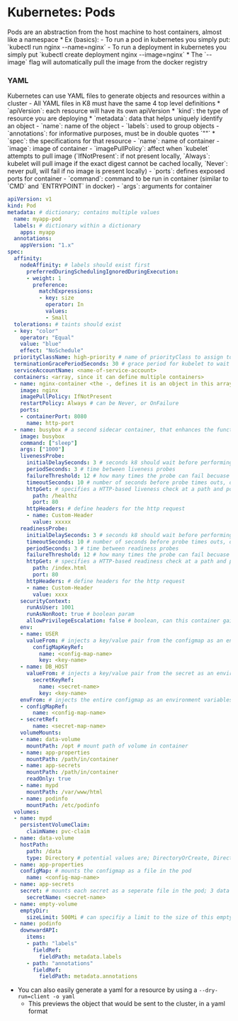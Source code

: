 <h1>Kubernetes: Pods</h1>
Pods are an abstraction from the host machine to host containers, almost like a namespace
* Ex (basics): 
  - To run a pod in kubernetes you simply put: `kubectl run nginx --name=nginx`
  - To run a deployment in kubernetes you simply put `kubectl create deployment nginx --image=nginx`
    * The `--image` flag will automatically pull the image from the docker registry
<h3>YAML</h3>
Kubernetes can use YAML files to generate objects and resources within a cluster
- All YAML files in K8 must have the same 4 top level definitions
  * `apiVersion`: each resource will have its own apiVersion
  * `kind`: the type of resource you are deploying
  * `metadata`: data that helps uniquely identify an object
    - `name`: name of the object
    - `labels`: used to group objects 
    - `annotations`: for informative purposes, must be in double quotes `""`  
  * `spec`: the specifications for that resource
    - `name`: name of container
    - `image`: image of container
    - `imagePullPolicy`: affect when `kubelet` attempts to pull image (`IfNotPresent`: if not present locally, `Always`: kubelet will pull image if the exact digest cannot be cached locally, `Never`: never pull, will fail if no image is present locally)
    - `ports`: defines exposed ports for container
    - `command`: command to be run in container (similar to `CMD` and `ENTRYPOINT` in docker)
    - `args`: arguments for container

```yml
apiVersion: v1
kind: Pod
metadata: # dictionary; contains multiple values
  name: myapp-pod
  labels: # dictionary within a dictionary
    apps: myapp
  annotations:
    appVersion: "1.x"
spec:
  affinity:
    nodeAffinity: # labels should exist first
      preferredDuringSchedulingIgnoredDuringExecution:
      - weight: 1
        preference:
          matchExpressions:
          - key: size
            operator: In
            values:
            - Small
  tolerations: # taints should exist
  - key: "color"
    operator: "Equal"
    value: "blue"
    effect: "NoSchedule"
  priorityClassName: high-priority # name of priorityClass to assign to Pod that will determine its priority for scheduling
  terminationGracePeriodSeconds: 30 # grace period for kubelet to wait between triggering a shut down of a failed container, default is 30s
  serviceAccountName: <name-of-service-account>
  containers: <array, since it can define multiple containers>
  - name: nginx-container <the -, defines it is an object in this array>
    image: nginx
    imagePullPolicy: IfNotPresent
    restartPolicy: Always # can be Never, or OnFailure
    ports:
    - containerPort: 8080
      name: http-port
  - name: busybox # a second sidecar container, that enhances the functionality of the main container
    image: busybox
    command: ["sleep"]
    args: ["1000"]
    livenessProbe:
      initialDelaySeconds: 3 # seconds k8 should wait before performing first liveness probe
      periodSeconds: 3 # time between liveness probes
      failureThreshold: 12 # how many times the probe can fail becuase k8 considers the overall check a fail and triggers a restart
      timeoutSeconds: 10 # number of seconds before probe times outs, default is 1s
      httpGet: # specifies a HTTP-based liveness check at a path and port
        path: /healthz
        port: 80
      httpHeaders: # define headers for the http request
      - name: Custom-Header
        value: xxxxx
    readinessProbe:
      initialDelaySeconds: 3 # seconds k8 should wait before performing first readiness probe
      timeoutSeconds: 10 # number of seconds before probe times outs, default is 1s
      periodSeconds: 3 # time between readiness probes
      failureThreshold: 12 # how many times the probe can fail becuase k8 considers the overall check a fail and triggers a restart
      httpGet: # specifies a HTTP-based readiness check at a path and port
        path: /index.html
        port: 80
      httpHeaders: # define headers for the http request
      - name: Custom-Header
        value: xxxx
    securityContext:
      runAsUser: 1001
      runAsNonRoot: true # boolean param
      allowPrivilegeEscalation: false # boolean, can this container gain more privilege than the parent process
    env:
    - name: USER
      valueFrom: # injects a key/value pair from the configmap as an environment variable
        configMapKeyRef:
          name: <config-map-name>
          key: <key-name>
    - name: DB_HOST 
      valueFrom: # injects a key/value pair from the secret as an environment variable
        secretKeyRef:
          name: <secret-name>
          key: <key-name>
    envFrom: # injects the entire configmap as an environment variables
    - configMapRef:
        name: <config-map-name>
    - secretRef:
        name: <secret-map-name>
    volumeMounts:
    - name: data-volume
      mountPath: /opt # mount path of volume in container
    - name: app-properties
      mountPath: /path/in/container
    - name: app-secrets
      mountPath: /path/in/container
      readOnly: true
    - name: mypd
      mountPath: /var/www/html
    - name: podinfo
      mountPath: /etc/podinfo
  volumes:
  - name: mypd
    persistentVolumeClaim:
      claimName: pvc-claim
  - name: data-volume
    hostPath:
      path: /data
      type: Directory # potential values are; DirectoryOrCreate, Directory, FileorCreate, File, Socket, CharDevice, BlockDevice
  - name: app-properties
    configMap: # mounts the configmap as a file in the pod
      name: <config-map-name>
  - name: app-secrets
    secret: # mounts each secret as a seperate file in the pod; 3 data attributes = 3 files
      secretName: <secret-name>
  - name: empty-volume
    emptyDir:
      sizeLimit: 500Mi # can specifiy a limit to the size of this empty directory
  - name: podinfo
    downwardAPI:
      items:
      - path: "labels"
        fieldRef:
          fieldPath: metadata.labels
      - path: "annotations"
        fieldRef:
          fieldPath: metadata.annotations
```

  * You can also easily generate a yaml for a resource by using a `--dry-run=client -o yaml`
    - This previews the object that would be sent to the cluster, in a yaml format
